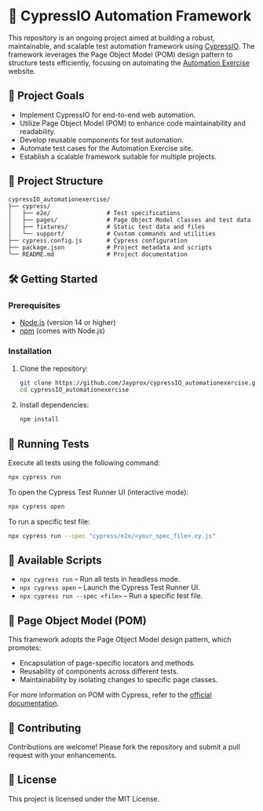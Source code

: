 # 🧪 CypressIO Automation Framework

This repository is an ongoing project aimed at building a robust, maintainable, and scalable test automation framework using [CypressIO](https://www.cypress.io/). The framework leverages the Page Object Model (POM) design pattern to structure tests efficiently, focusing on automating the [Automation Exercise](https://automationexercise.com/) website.

## 🚀 Project Goals

- Implement CypressIO for end-to-end web automation.
- Utilize Page Object Model (POM) to enhance code maintainability and readability.
- Develop reusable components for test automation.
- Automate test cases for the Automation Exercise site.
- Establish a scalable framework suitable for multiple projects.

## 📁 Project Structure

```
cypressIO_automationexercise/
├── cypress/
│   ├── e2e/                # Test specifications
│   ├── pages/              # Page Object Model classes and test data
│   ├── fixtures/           # Static test data and files
│   └── support/            # Custom commands and utilities
├── cypress.config.js       # Cypress configuration
├── package.json            # Project metadata and scripts
└── README.md               # Project documentation
```

## 🛠️ Getting Started

### Prerequisites

- [Node.js](https://nodejs.org/) (version 14 or higher)
- [npm](https://www.npmjs.com/) (comes with Node.js)

### Installation

1. Clone the repository:

   ```bash
   git clone https://github.com/Jayprox/cypressIO_automationexercise.git
   cd cypressIO_automationexercise
   ```

2. Install dependencies:

   ```bash
   npm install
   ```

## 🧪 Running Tests

Execute all tests using the following command:

```bash
npx cypress run
```

To open the Cypress Test Runner UI (interactive mode):

```bash
npx cypress open
```

To run a specific test file:

```bash
npx cypress run --spec "cypress/e2e/<your_spec_file>.cy.js"
```

## 🧰 Available Scripts

- `npx cypress run` – Run all tests in headless mode.
- `npx cypress open` – Launch the Cypress Test Runner UI.
- `npx cypress run --spec <file>` – Run a specific test file.

## 🧱 Page Object Model (POM)

This framework adopts the Page Object Model design pattern, which promotes:

- Encapsulation of page-specific locators and methods.
- Reusability of components across different tests.
- Maintainability by isolating changes to specific page classes.

For more information on POM with Cypress, refer to the [official documentation](https://docs.cypress.io/guides/references/best-practices#Page-Objects).

## 📝 Contributing

Contributions are welcome! Please fork the repository and submit a pull request with your enhancements.

## 📄 License

This project is licensed under the MIT License.